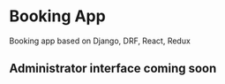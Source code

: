 # Booking App
Booking app based on Django, DRF, React, Redux<br/>
## Administrator interface coming soon
